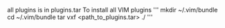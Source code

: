 all plugins is in plugins.tar
To install all VIM plugins
'''
mkdir ~/.vim/bundle
cd ~/.vim/bundle
tar vxf <path_to_plugins.tar> ./
'''

